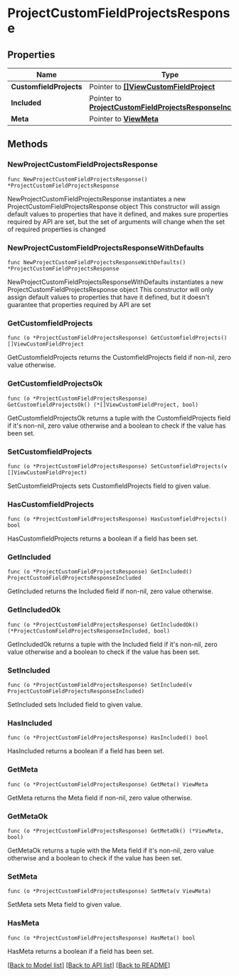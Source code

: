 # ProjectCustomFieldProjectsResponse

## Properties

Name | Type | Description | Notes
------------ | ------------- | ------------- | -------------
**CustomfieldProjects** | Pointer to [**[]ViewCustomFieldProject**](ViewCustomFieldProject.md) |  | [optional] 
**Included** | Pointer to [**ProjectCustomFieldProjectsResponseIncluded**](project_CustomFieldProjectsResponse_included.md) |  | [optional] 
**Meta** | Pointer to [**ViewMeta**](view.Meta.md) |  | [optional] 

## Methods

### NewProjectCustomFieldProjectsResponse

`func NewProjectCustomFieldProjectsResponse() *ProjectCustomFieldProjectsResponse`

NewProjectCustomFieldProjectsResponse instantiates a new ProjectCustomFieldProjectsResponse object
This constructor will assign default values to properties that have it defined,
and makes sure properties required by API are set, but the set of arguments
will change when the set of required properties is changed

### NewProjectCustomFieldProjectsResponseWithDefaults

`func NewProjectCustomFieldProjectsResponseWithDefaults() *ProjectCustomFieldProjectsResponse`

NewProjectCustomFieldProjectsResponseWithDefaults instantiates a new ProjectCustomFieldProjectsResponse object
This constructor will only assign default values to properties that have it defined,
but it doesn't guarantee that properties required by API are set

### GetCustomfieldProjects

`func (o *ProjectCustomFieldProjectsResponse) GetCustomfieldProjects() []ViewCustomFieldProject`

GetCustomfieldProjects returns the CustomfieldProjects field if non-nil, zero value otherwise.

### GetCustomfieldProjectsOk

`func (o *ProjectCustomFieldProjectsResponse) GetCustomfieldProjectsOk() (*[]ViewCustomFieldProject, bool)`

GetCustomfieldProjectsOk returns a tuple with the CustomfieldProjects field if it's non-nil, zero value otherwise
and a boolean to check if the value has been set.

### SetCustomfieldProjects

`func (o *ProjectCustomFieldProjectsResponse) SetCustomfieldProjects(v []ViewCustomFieldProject)`

SetCustomfieldProjects sets CustomfieldProjects field to given value.

### HasCustomfieldProjects

`func (o *ProjectCustomFieldProjectsResponse) HasCustomfieldProjects() bool`

HasCustomfieldProjects returns a boolean if a field has been set.

### GetIncluded

`func (o *ProjectCustomFieldProjectsResponse) GetIncluded() ProjectCustomFieldProjectsResponseIncluded`

GetIncluded returns the Included field if non-nil, zero value otherwise.

### GetIncludedOk

`func (o *ProjectCustomFieldProjectsResponse) GetIncludedOk() (*ProjectCustomFieldProjectsResponseIncluded, bool)`

GetIncludedOk returns a tuple with the Included field if it's non-nil, zero value otherwise
and a boolean to check if the value has been set.

### SetIncluded

`func (o *ProjectCustomFieldProjectsResponse) SetIncluded(v ProjectCustomFieldProjectsResponseIncluded)`

SetIncluded sets Included field to given value.

### HasIncluded

`func (o *ProjectCustomFieldProjectsResponse) HasIncluded() bool`

HasIncluded returns a boolean if a field has been set.

### GetMeta

`func (o *ProjectCustomFieldProjectsResponse) GetMeta() ViewMeta`

GetMeta returns the Meta field if non-nil, zero value otherwise.

### GetMetaOk

`func (o *ProjectCustomFieldProjectsResponse) GetMetaOk() (*ViewMeta, bool)`

GetMetaOk returns a tuple with the Meta field if it's non-nil, zero value otherwise
and a boolean to check if the value has been set.

### SetMeta

`func (o *ProjectCustomFieldProjectsResponse) SetMeta(v ViewMeta)`

SetMeta sets Meta field to given value.

### HasMeta

`func (o *ProjectCustomFieldProjectsResponse) HasMeta() bool`

HasMeta returns a boolean if a field has been set.


[[Back to Model list]](../README.md#documentation-for-models) [[Back to API list]](../README.md#documentation-for-api-endpoints) [[Back to README]](../README.md)


